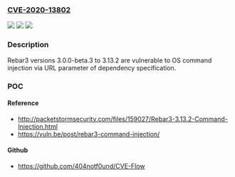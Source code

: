 ### [CVE-2020-13802](https://cve.mitre.org/cgi-bin/cvename.cgi?name=CVE-2020-13802)
![](https://img.shields.io/static/v1?label=Product&message=n%2Fa&color=blue)
![](https://img.shields.io/static/v1?label=Version&message=n%2Fa&color=blue)
![](https://img.shields.io/static/v1?label=Vulnerability&message=n%2Fa&color=brighgreen)

### Description

Rebar3 versions 3.0.0-beta.3 to 3.13.2 are vulnerable to OS command injection via URL parameter of dependency specification.

### POC

#### Reference
- http://packetstormsecurity.com/files/159027/Rebar3-3.13.2-Command-Injection.html
- https://vuln.be/post/rebar3-command-injection/

#### Github
- https://github.com/404notf0und/CVE-Flow

